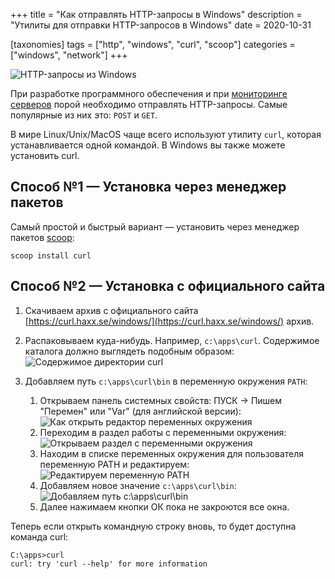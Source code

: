 +++
title = "Как отправлять HTTP-запросы в Windows"
description = "Утилиты для отправки HTTP-запросов в Windows"
date = 2020-10-31

[taxonomies]
tags = ["http", "windows", "curl", "scoop"]
categories = ["windows", "network"]
+++

![HTTP-запросы из Windows](/images/http-from-windows/requests.png "HTTP-запросы из Windows")  
  
При разработке программного обеспечения и 
при [мониторинге серверов](/kak-monitorit-zadazhi-v-windows/) порой 
необходимо отправлять HTTP-запросы. Самые популярные из них это: `POST` и `GET`.

В мире Linux/Unix/MacOS чаще всего используют утилиту `curl`, которая устанавливается одной командой. 
В Windows вы также можете установить curl.

## Способ №1 — Установка через менеджер пакетов

Самый простой и быстрый вариант — установить через менеджер пакетов [scoop](https://scoop.sh/):

```shell script
scoop install curl
```

## Способ №2 — Установка с официального сайта

1. Скачиваем архив с официального сайта [https://curl.haxx.se/windows/](https://curl.haxx.se/windows/) архив.
2. Распаковываем куда-нибудь. Например, `c:\apps\curl`. Содержимое каталога должно выглядеть подобным образом:  
    ![Содержимое директории curl](/images/http-from-windows/curl-directory.png "Содержимое директории curl")
    
3. Добавляем путь `c:\apps\curl\bin` в переменную окружения `PATH`:
    1. Открываем панель системных свойств:
        ПУСК -> Пишем "Перемен" или "Var" (для английской версии):  
        ![Как открыть редактор переменных окружения](/images/http-from-windows/start-env-vars.png "Как открыть редактор переменных окружения")
    2. Переходим в раздел работы с переменными окружения:
        ![Открываем раздел с переменными окружения](/images/http-from-windows/vars-editor1.png "Открываем раздел с переменными окружения")
    3. Находим в списке переменных окружения для пользователя переменную PATH и редактируем:
        ![Редактируем переменную PATH](/images/http-from-windows/vars-editor2.png "Редактируем переменную PATH")
    4. Добавляем новое значение `c:\apps\curl\bin`:
        ![Добавляем путь c:\\apps\\curl\\bin](/images/http-from-windows/vars-editor3.png "Добавляем путь c:\\apps\\curl\\bin")
    5. Далее нажимаем кнопки ОК пока не закроются все окна.
    
Теперь если открыть командную строку вновь, то будет доступна команда curl:

```shell script
C:\apps>curl
curl: try 'curl --help' for more information
```
        
